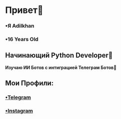 # Привет👋
 ### **•Я Adilkhan**
 ### **•16 Years Old**
## Начинающий Python Developer🐍
**Изучаю ИИ Ботов с интиграцией Телеграм Ботов🤖**
## Мои Профили:
### [•Telegram](https://t.me/yerikoov)
### [•Instagram](https://instagram.com/yerikoov)
